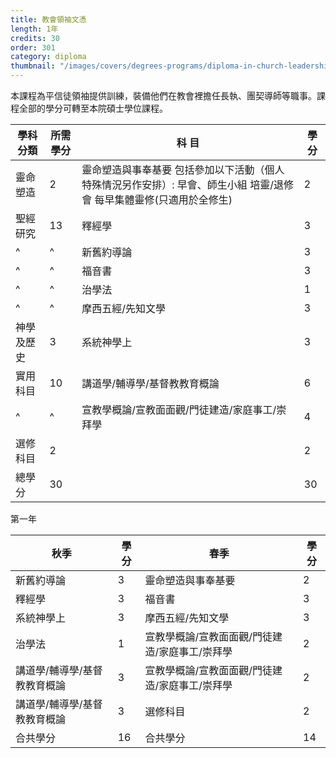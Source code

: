 ```yaml
---
title: 教會領袖文憑
length: 1年
credits: 30
order: 301
category: diploma
thumbnail: "/images/covers/degrees-programs/diploma-in-church-leadership.thumbnail.jpg"
---
```


本課程為平信徒領袖提供訓練，裝備他們在教會裡擔任長執、團契導師等職事。課程全部的學分可轉至本院碩士學位課程。

| 學科分類   | 所需學分 | 科 目                                                                                                                | 學 分 |
| ---------- | -------- | -------------------------------------------------------------------------------------------------------------------- | ----- |
| 靈命塑造   | 2        | 靈命塑造與事奉基要 包括參加以下活動（個人特殊情況另作安排）: 早會、師生小組 培靈/退修會 每早集體靈修(只適用於全修生) | 2     |
| 聖經研究   | 13       | 釋經學                                                                                                               | 3     |
| ^          | ^        | 新舊約導論                                                                                                           | 3     |
| ^          | ^        | 福音書                                                                                                               | 3     |
| ^          | ^        | 治學法                                                                                                               | 1     |
| ^          | ^        | 摩西五經/先知文學                                                                                                    | 3     |
| 神學及歷史 | 3        | 系統神學上                                                                                                           | 3     |
| 實用科目   | 10       | 講道學/輔導學/基督教教育概論                                                                                         | 6     |
| ^          | ^        | 宣教學概論/宣教面面觀/門徒建造/家庭事工/崇拜學                                                                       | 4     |
| 選修科目   | 2        |                                                                                                                      | 2     |
| 總學分     | 30       |                                                                                                                      | 30    |

第一年

| 秋季                         | 學分 | 春季                                           | 學分 |
| ---------------------------- | ---- | ---------------------------------------------- | ---- |
| 新舊約導論                   | 3    | 靈命塑造與事奉基要                             | 2    |
| 釋經學                       | 3    | 福音書                                         | 3    |
| 系統神學上                   | 3    | 摩西五經/先知文學                              | 3    |
| 治學法                       | 1    | 宣教學概論/宣教面面觀/門徒建造/家庭事工/崇拜學 | 2    |
| 講道學/輔導學/基督教教育概論 | 3    | 宣教學概論/宣教面面觀/門徒建造/家庭事工/崇拜學 | 2    |
| 講道學/輔導學/基督教教育概論 | 3    | 選修科目                                       | 2    |
| 合共學分                     | 16   | 合共學分                                       | 14   |
